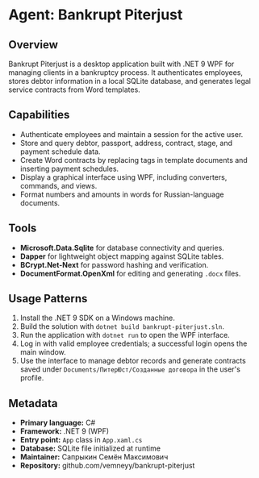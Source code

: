 # Agent: Bankrupt Piterjust

## Overview
Bankrupt Piterjust is a desktop application built with .NET 9 WPF for managing clients in a bankruptcy process. It authenticates employees, stores debtor information in a local SQLite database, and generates legal service contracts from Word templates.

## Capabilities
- Authenticate employees and maintain a session for the active user.
- Store and query debtor, passport, address, contract, stage, and payment schedule data.
- Create Word contracts by replacing tags in template documents and inserting payment schedules.
- Display a graphical interface using WPF, including converters, commands, and views.
- Format numbers and amounts in words for Russian-language documents.

## Tools
- **Microsoft.Data.Sqlite** for database connectivity and queries.
- **Dapper** for lightweight object mapping against SQLite tables.
- **BCrypt.Net-Next** for password hashing and verification.
- **DocumentFormat.OpenXml** for editing and generating `.docx` files.

## Usage Patterns
1. Install the .NET 9 SDK on a Windows machine.
2. Build the solution with `dotnet build bankrupt-piterjust.sln`.
3. Run the application with `dotnet run` to open the WPF interface.
4. Log in with valid employee credentials; a successful login opens the main window.
5. Use the interface to manage debtor records and generate contracts saved under `Documents/ПитерЮст/Созданные договора` in the user's profile.

## Metadata
- **Primary language:** C#
- **Framework:** .NET 9 (WPF)
- **Entry point:** `App` class in `App.xaml.cs`
- **Database:** SQLite file initialized at runtime
- **Maintainer:** Сапрыкин Семён Максимович
- **Repository:** github.com/vemneyy/bankrupt-piterjust
